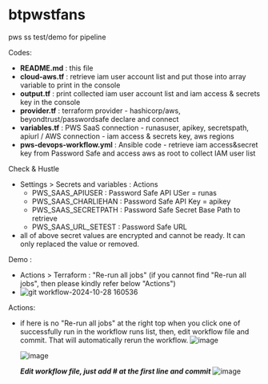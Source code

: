 # btpwstfans
pws ss test/demo for pipeline

Codes:
  * <b> README.md</b> : this file
  * <b>cloud-aws.tf</b> : retrieve iam user account list and put those into array variable to print in the console
  * <b>output.tf</b> : print collected iam user account list and iam access & secrets key in the console
  * <b>provider.tf</b> : terraform provider - hashicorp/aws, beyondtrust/passwordsafe declare and connect
  * <b>variables.tf</b> : PWS SaaS connection - runasuser, apikey, secretspath, apiurl / AWS connection - iam access & secrets key, aws regions
  * <b> pws-devops-workflow.yml</b> : Ansible code - retrieve iam access&secret key from Password Safe and access aws as root to collect IAM user list

Check & Hustle
 * Settings > Secrets and variables : Actions
    - PWS_SAAS_APIUSER : Password Safe API USer = runas
    - PWS_SAAS_CHARLIEHAN : Password Safe API Key = apikey
    - PWS_SAAS_SECRETPATH : Password Safe Secret Base Path to retrieve
    - PWS_SAAS_URL_SETEST : Password Safe URL
  * all of above secret values are encrypted and cannot be ready. It can only replaced the value or removed.

Demo :
  * Actions > Terraform : "Re-run all jobs" (if you cannot find "Re-run all jobs", then please kindly refer below "Actions")
  * ![git workflow-2024-10-28 160536](https://github.com/user-attachments/assets/a22099c8-7a0a-41f1-bbf1-8e4590506de0)


Actions:
  * if here is no "Re-run all jobs" at the right top when you click one of successfully run in the workflow runs list,
    then, edit workflow file and commit. That will automatically rerun the workflow.
    ![image](https://github.com/user-attachments/assets/3e36b2ae-e536-4b10-8f90-71fb57bce474)
    
    ![image](https://github.com/user-attachments/assets/cb665f66-e357-4adf-9ad6-4830d023f8a7)

    <b><i>Edit workflow file, just add # at the first line and commit</b></i>
    ![image](https://github.com/user-attachments/assets/49137192-f534-4299-a5d3-4c2356812e58)


    

